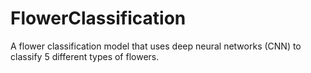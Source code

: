 # FlowerClassification
A flower classification model  that uses deep neural networks (CNN) to classify 5 different types of flowers. 
